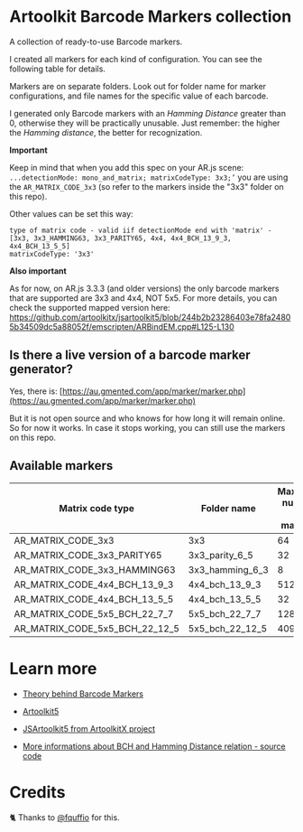 # Artoolkit Barcode Markers collection

A collection of ready-to-use Barcode markers.

I created all markers for each kind of configuration.
You can see the following table for details.

Markers are on separate folders. Look out for folder name for marker configurations, and file names for the specific value of each barcode.

I generated only Barcode markers with an *Hamming Distance* greater than 0, otherwise they will be practically unusable.
Just remember: the higher the *Hamming distance*, the better for recognization.

**Important**

Keep in mind that when you add this spec on your AR.js scene: `...detectionMode: mono_and_matrix; matrixCodeType: 3x3;’` you are using the `AR_MATRIX_CODE_3x3` (so refer to the markers inside the "3x3" folder on this repo).

Other values can be set this way:

```
type of matrix code - valid iif detectionMode end with 'matrix' - [3x3, 3x3_HAMMING63, 3x3_PARITY65, 4x4, 4x4_BCH_13_9_3, 4x4_BCH_13_5_5]
matrixCodeType: '3x3'
```

**Also important**

As for now, on AR.js 3.3.3 (and older versions) the only barcode markers that are supported are 3x3 and 4x4, NOT 5x5.
For more details, you can check the supported mapped version here:
https://github.com/artoolkitx/jsartoolkit5/blob/244b2b23286403e78fa24805b34509dc5a88052f/emscripten/ARBindEM.cpp#L125-L130

## Is there a live version of a barcode marker generator?

Yes, there is: [https://au.gmented.com/app/marker/marker.php](https://au.gmented.com/app/marker/marker.php)

But it is not open source and who knows for how long it will remain online. So for now it works. In case it stops working, you can still use the markers on this repo.

## Available markers

| Matrix code type                     | Folder name                 | Maximum number of markers  | Hamming distance |  AR.js 3 support |
| ------------------------------------ | --------------------------  | -------------------------- | ---------------- | ---------------- |
| AR\_MATRIX\_CODE\_3x3      |  3x3                           | 64                         |        0         | yes |
| AR\_MATRIX\_CODE\_3x3\_PARITY65      |  3x3_parity_6_5                           | 32                         | 1                | yes |
| AR\_MATRIX\_CODE\_3x3\_HAMMING63     |  3x3_hamming_6_3                         | 8                          | 3                | yes |
| AR\_MATRIX\_CODE\_4x4\_BCH\_13\_9\_3 |  4x4_bch_13_9_3              | 512                        | 3                | yes |
| AR\_MATRIX\_CODE\_4x4\_BCH\_13\_5\_5 |  4x4_bch_13_5_5             | 32                         | 5                | yes |
| AR\_MATRIX\_CODE\_5x5\_BCH\_22\_7\_7 |  5x5_bch_22_7_7              | 128                        | 7 | no|
| AR\_MATRIX\_CODE\_5x5\_BCH\_22\_12\_5 | 5x5_bch_22_12_5               | 4096                       | 5 | no |

# Learn more

* [Theory behind Barcode Markers](https://github.com/nicolocarpignoli/artoolkit-docs/blob/master/3_Marker_Training/marker_barcode.md)

* [Artoolkit5](https://github.com/artoolkit/artoolkit5)

* [JSArtoolkit5 from ArtoolkitX project](https://github.com/artoolkitx/jsartoolkit5)

* [More informations about BCH and Hamming Distance relation - source code](https://gitlab.ida.liu.se/minnesmark/Minnesmark/blob/899a04de679477b59acbc0fbb114497229b9e05f/Minnesmark/ARToolKit/include/AR/ar.h)

# Credits

🐈 Thanks to [@fquffio](https://github.com/fquffio) for this.
